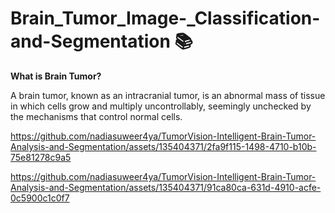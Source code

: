 # Brain_Tumor_Image-_Classification-and-Segmentation 📚

**What is Brain Tumor?**

A brain tumor, known as an intracranial tumor, is an abnormal mass of tissue in which cells grow and multiply uncontrollably, seemingly unchecked by the mechanisms that control normal cells.


https://github.com/nadiasuweer4ya/TumorVision-Intelligent-Brain-Tumor-Analysis-and-Segmentation/assets/135404371/2fa9f115-1498-4710-b10b-75e81278c9a5


https://github.com/nadiasuweer4ya/TumorVision-Intelligent-Brain-Tumor-Analysis-and-Segmentation/assets/135404371/91ca80ca-631d-4910-acfe-0c5900c1c0f7
